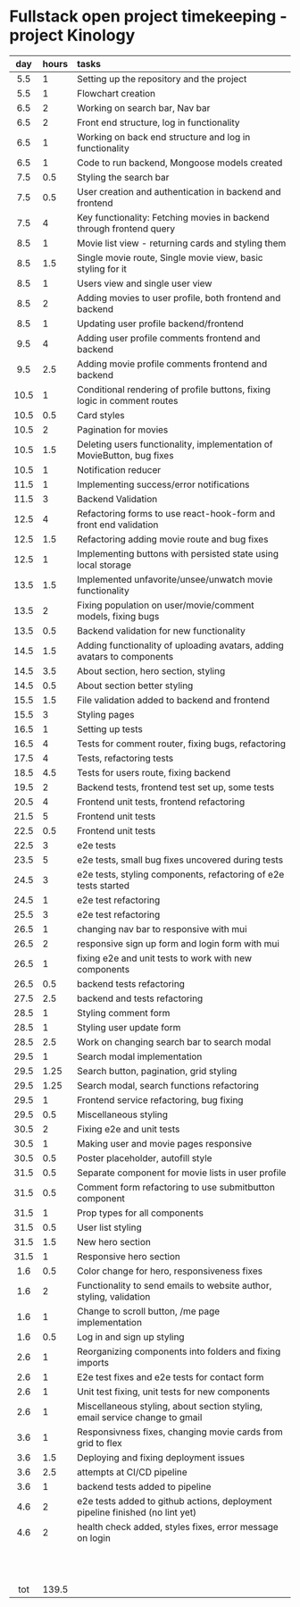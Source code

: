 # Fullstack open project timekeeping - project Kinology

| day  | hours | tasks                                                                         |
| :--: | :---- | :---------------------------------------------------------------------------- |
| 5.5  | 1     | Setting up the repository and the project                                     |
| 5.5  | 1     | Flowchart creation                                                            |
| 6.5  | 2     | Working on search bar, Nav bar                                                |
| 6.5  | 2     | Front end structure, log in functionality                                     |
| 6.5  | 1     | Working on back end structure and log in functionality                        |
| 6.5  | 1     | Code to run backend, Mongoose models created                                  |
| 7.5  | 0.5   | Styling the search bar                                                        |
| 7.5  | 0.5   | User creation and authentication in backend and frontend                      |
| 7.5  | 4     | Key functionality: Fetching movies in backend through frontend query          |
| 8.5  | 1     | Movie list view - returning cards and styling them                            |
| 8.5  | 1.5   | Single movie route, Single movie view, basic styling for it                   |
| 8.5  | 1     | Users view and single user view                                               |
| 8.5  | 2     | Adding movies to user profile, both frontend and backend                      |
| 8.5  | 1     | Updating user profile backend/frontend                                        |
| 9.5  | 4     | Adding user profile comments frontend and backend                             |
| 9.5  | 2.5   | Adding movie profile comments frontend and backend                            |
| 10.5 | 1     | Conditional rendering of profile buttons, fixing logic in comment routes      |
| 10.5 | 0.5   | Card styles                                                                   |
| 10.5 | 2     | Pagination for movies                                                         |
| 10.5 | 1.5   | Deleting users functionality, implementation of MovieButton, bug fixes        |
| 10.5 | 1     | Notification reducer                                                          |
| 11.5 | 1     | Implementing success/error notifications                                      |
| 11.5 | 3     | Backend Validation                                                            |
| 12.5 | 4     | Refactoring forms to use react-hook-form and front end validation             |
| 12.5 | 1.5   | Refactoring adding movie route and bug fixes                                  |
| 12.5 | 1     | Implementing buttons with persisted state using local storage                 |
| 13.5 | 1.5   | Implemented unfavorite/unsee/unwatch movie functionality                      |
| 13.5 | 2     | Fixing population on user/movie/comment models, fixing bugs                   |
| 13.5 | 0.5   | Backend validation for new functionality                                      |
| 14.5 | 1.5   | Adding functionality of uploading avatars, adding avatars to components       |
| 14.5 | 3.5   | About section, hero section, styling                                          |
| 14.5 | 0.5   | About section better styling                                                  |
| 15.5 | 1.5   | File validation added to backend and frontend                                 |
| 15.5 | 3     | Styling pages                                                                 |
| 16.5 | 1     | Setting up tests                                                              |
| 16.5 | 4     | Tests for comment router, fixing bugs, refactoring                            |
| 17.5 | 4     | Tests, refactoring tests                                                      |
| 18.5 | 4.5   | Tests for users route, fixing backend                                         |
| 19.5 | 2     | Backend tests, frontend test set up, some tests                               |
| 20.5 | 4     | Frontend unit tests, frontend refactoring                                     |
| 21.5 | 5     | Frontend unit tests                                                           |
| 22.5 | 0.5   | Frontend unit tests                                                           |
| 22.5 | 3     | e2e tests                                                                     |
| 23.5 | 5     | e2e tests, small bug fixes uncovered during tests                             |
| 24.5 | 3     | e2e tests, styling components, refactoring of e2e tests started               |
| 24.5 | 1     | e2e test refactoring                                                          |
| 25.5 | 3     | e2e test refactoring                                                          |
| 26.5 | 1     | changing nav bar to responsive with mui                                       |
| 26.5 | 2     | responsive sign up form and login form with mui                               |
| 26.5 | 1     | fixing e2e and unit tests to work with new components                         |
| 26.5 | 0.5   | backend tests refactoring                                                     |
| 27.5 | 2.5   | backend and tests refactoring                                                 |
| 28.5 | 1     | Styling comment form                                                          |
| 28.5 | 1     | Styling user update form                                                      |
| 28.5 | 2.5   | Work on changing search bar to search modal                                   |
| 29.5 | 1     | Search modal implementation                                                   |
| 29.5 | 1.25  | Search button, pagination, grid styling                                       |
| 29.5 | 1.25  | Search modal, search functions refactoring                                    |
| 29.5 | 1     | Frontend service refactoring, bug fixing                                      |
| 29.5 | 0.5   | Miscellaneous styling                                                         |
| 30.5 | 2     | Fixing e2e and unit tests                                                     |
| 30.5 | 1     | Making user and movie pages responsive                                        |
| 30.5 | 0.5   | Poster placeholder, autofill style                                            |
| 31.5 | 0.5   | Separate component for movie lists in user profile                            |
| 31.5 | 0.5   | Comment form refactoring to use submitbutton component                        |
| 31.5 | 1     | Prop types for all components                                                 |
| 31.5 | 0.5   | User list styling                                                             |
| 31.5 | 1.5   | New hero section                                                              |
| 31.5 | 1     | Responsive hero section                                                       |
| 1.6  | 0.5   | Color change for hero, responsiveness fixes                                   |
| 1.6  | 2     | Functionality to send emails to website author, styling, validation           |
| 1.6  | 1     | Change to scroll button, /me page implementation                              |
| 1.6  | 0.5   | Log in and sign up styling                                                    |
| 2.6  | 1     | Reorganizing components into folders and fixing imports                       |
| 2.6  | 1     | E2e test fixes and e2e tests for contact form                                 |
| 2.6  | 1     | Unit test fixing, unit tests for new components                               |
| 2.6  | 1     | Miscellaneous styling, about section styling, email service change to gmail   |
| 3.6  | 1     | Responsivness fixes, changing movie cards from grid to flex                   |
| 3.6  | 1.5   | Deploying and fixing deployment issues                                        |
| 3.6  | 2.5   | attempts at CI/CD pipeline                                                    |
| 3.6  | 1     | backend tests added to pipeline                                               |
| 4.6  | 2     | e2e tests added to github actions, deployment pipeline finished (no lint yet) |
| 4.6  | 2     | health check added, styles fixes, error message on login                      |
|      |       |                                                                               |
|      |       |                                                                               |
|      |       |                                                                               |
|      |       |                                                                               |
|      |       |                                                                               |
|      |       |                                                                               |
|      |       |                                                                               |
|      |       |                                                                               |
|      |       |                                                                               |
|      |       |                                                                               |
|      |       |                                                                               |
| tot  | 139.5 |                                                                               |
